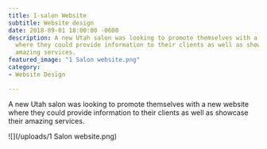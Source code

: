 ```yaml
---
title: 1-salon Website
subtitle: Website design
date: 2018-09-01 18:00:00 -0600
description: A new Utah salon was looking to promote themselves with a new website
  where they could provide information to their clients as well as showcase their
  amazing services.
featured_image: "1 Salon website.png"
category:
- Website Design

---
```

A new Utah salon was looking to promote themselves with a new website where they could provide information to their clients as well as showcase their amazing services.

![](/uploads/1 Salon website.png)